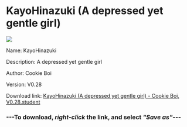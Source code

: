 # KayoHinazuki (A depressed yet gentle girl)

<img src = "https://raw.githubusercontent.com/Arbiter1223/Koukou-Gurashi-Custom-Students/master/Students/Files/KayoHinazuki%20(A%20depressed%20yet%20gentle%20girl).png">

Name: KayoHinazuki

Description: A depressed yet gentle girl

Author: Cookie Boi

Version: V0.28

Download link: <a href="https://raw.githubusercontent.com/Arbiter1223/Koukou-Gurashi-Custom-Students/master/Students/Files/KayoHinazuki%20(A%20depressed%20yet%20gentle%20girl)%20-%20Cookie%20Boi%2C%20V0.28.student">KayoHinazuki (A depressed yet gentle girl) - Cookie Boi, V0.28.student</a>

### ---**To download, _right-click_ the link, and select _"Save as"_**---

